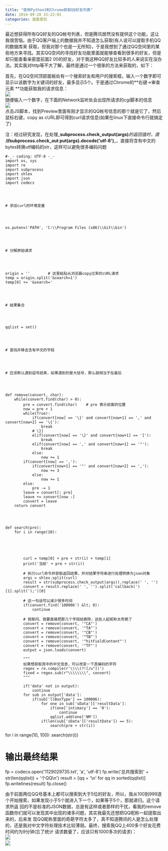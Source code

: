 ```yaml
---
title: "使用Python3和Chrome获取QQ好友列表"
date: 2014-09-28 15:22:01
categories: 就是爱玩
---
```

最近想获得所有QQ好友的QQ帐号列表，但是腾讯居然没有提供这个功能，这让我很苦恼。由于QQ客户端上的数据我并不知道怎么获取(有人说可以提取手机QQ的数据库来
获取，但我对那个也是一无所知)，于是我想到了通过QQ空间里的某些地方来寻找。其实QQ空间的寻找好友功能里面就能够查看到很多的好友，但是却只能查看亲密度前面2
00的好友，对于我这种QQ好友比较多的人来说实在没办法。其实我对http等不大了解，最终是通过一个很笨的方法来获取的，如下：

首先，在QQ空间顶部面板处有一个搜索好友和用户的搜索框，输入一个数字即可显示以该数字为关键词的好友，最多显示5个。于是通过Chrome的**右键->审查元素
**功能获取我的请求信息：  
![](http://7xnc86.com1.z0.glb.clouddn.com/python-Chrome-QQ-album_0.jpg)  
随便输入一个数字，在下面的Network监听处会出现所请求的cgi脚本的信息  
![](http://7xnc86.com1.z0.glb.clouddn.com/python-Chrome-QQ-album_1.jpg)  
点击JS脚本，找到Preview里面有刚才显示的QQ帐号信息的那个就是它了，然后鼠标右键，copy as
cURL即可得到curl请求信息(如果在linux下直接命令行就搞定了)

注：经过研究发现，在处理_**subprocess.check_output(args)**_的返回值时，直接_**subprocess.check_out
put(args).decode('utf-8')**_，直接将含有中文的bytes转换utf编码的str，这样可以避免很多编码问题



    #-_- coding: UTF-8 -_-
    import os, sys
    import re
    import subprocess
    import shlex
    import json
    import codecs




    # 添加curl的环境变量




    os.putenv('PATH', 'C:\\Program Files (x86)\\Git\\bin')




    # 分解原始请求




    origin = ''        # 这里粘贴从浏览器copy过来的cURL请求
    temp = origin.split('&search=1')
    temp[0] += '&search='




    # 结果集合




    qqlist = set()




    # 查找并移去含有中文的字段




    # 应该默认遇到逗号结束，如果遇到的是大括号，那么就相当于在最后




    def remove(convert, char):
        while(convert.find(char) > 0):
            pre = convert.find(char)    # pre 表示前面的位置
            now = pre + 1
            while(True):
                if(convert[now] == '\}' and convert[now+1] == ',' and convert[now+2] == '\{'):
                    break
                # \}]
                elif(convert[now] == '\}' and convert[now+1] == ']'):
                    break
                elif(convert[now] == ',' and convert[now+1] == '"'):
                    break
                else:
                    now += 1
            if(convert[now] == ','):
                if(convert[now+1] == '"' and convert[now+2] == ','):
                    now += 3
                else:
                    now += 1
            else:
                pre -= 1
            leave = convert[: pre]
            leave += convert[now :]
            convert = leave
        return convert




    def search(pre):
        for i in range(10):





            curl = temp[0] + pre + str(i) + temp[1]
            print('当前' + pre + str(i))

            # 执行curl命令并获取返回结果，并对结果字符串进行处理转换为json对象
            args = shlex.split(curl)
            result = str(subprocess.check_output(args)).replace(' ', '')
            convert = result.replace(' ', '').split('callback(')[1].split(');')[0]

            # 这一句话可以减少很多时间
            if(convert.find('100006') &lt; 0):
                continue

            # 我郁闷，我要直接把那几个字段给删除，这些人起昵称太奇葩了
            convert = remove(convert, '"CA"')
            convert = remove(convert, '"TA"')
            convert = remove(convert, '"CB"')
            convert = remove(convert, '"TB"')
            convert = remove(convert, '"hitFieldContent"')
            convert = remove(convert, '"TF"')           
            output = json.loads(convert)

            """
            如果想获取其中的中文信息，可以改变一下其编码的字符
            regex = re.compile(r'\\\\(?![/u"])')
            fixed = regex.sub(r"\\\\\\\\", convert)
            """

            if('data' not in output):
                continue
            for sub in output['data']:
                if(sub['llBoxType'] == 100006):
                    for one in sub['sData']['resultData']:
                        if(one['intimacy'] == '0'):
                            continue
                        qqlist.add(one['NM'])
                    if(len(sub['sData']['resultData']) == 5):
                        search(pre + str(i))


for i in range(10, 100): search(str(i))

# 输出最终结果

fp = codecs.open('1129029735.txt', 'a', 'utf-8') fp.write('总共搜索到' +
str(len(qqlist)) + '个QQ\\n') result = [qq + '\\n' for qq in sorted(qqlist)]
fp.writelines(result) fp.close()

由于前面两位QQ号基本上都可以搜索到大于5位的好友，所以，我从100到999逐个开始搜索，如果发现小于5个就进入下一个，如果等于5个，那就递归。这个请求所返
回的不是标准的JSON数据，总是有这样或者那样的干扰，看我的remove函数你们就可以发现其中出现的诸多问题，其实我最先还想把QQ昵称一起提取出来的，后来发
现QQ昵称里面的奇葩字符太多了，真不知道腾讯的人是怎么处理的，还是我对中文字符处理技术比较薄弱。最终，搜索我QQ上400多个好友花费时间约为9分钟(忘了统计
请求数量了，应该只有1000多次的请求)：  
![](http://7xnc86.com1.z0.glb.clouddn.com/python-Chrome-QQ-album_2.jpg)[  
![](http://7xnc86.com1.z0.glb.clouddn.com/python-Chrome-QQ-album_3.jpg)  
](http://haofly.net/wp-content/uploads/2014/09/qqlist3.jpg)
